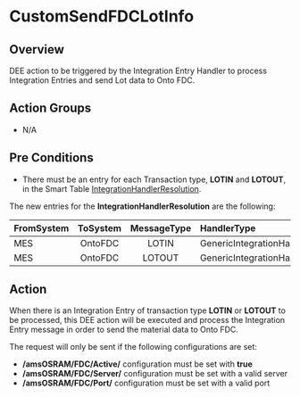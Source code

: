 # CustomSendFDCLotInfo

## Overview

DEE action to be triggered by the Integration Entry Handler to process Integration Entries and send Lot data to Onto FDC.

## Action Groups

* N/A

## Pre Conditions

* There must be an entry for each Transaction type, **LOTIN** and **LOTOUT**, in the Smart Table [IntegrationHandlerResolution](Help/UserGuide/administration>tables>system_smart_tables>integration_handler_resolution).

The new entries for the **IntegrationHandlerResolution** are the following:

| FromSystem | ToSystem | MessageType   | HandlerType               | ActionName                | ErrorHandlingActionName | IsEnabled |
| :--------- | :------: | :---------:   | :----------               | :---------                | :---------------------- | :-------: |
| MES        | OntoFDC  | LOTIN         | GenericIntegrationHandler | CustomSendFDCLotInfo      | -                       | Yes       |
| MES        | OntoFDC  | LOTOUT        | GenericIntegrationHandler | CustomSendFDCWaferInfo    | -                       | Yes       |


## Action

When there is an Integration Entry of transaction type **LOTIN** or **LOTOUT** to be processed, this DEE action will be executed and process the Integration Entry message in order to send the material data to Onto FDC.

The request will only be sent if the following configurations are set:
* **/amsOSRAM/FDC/Active/** configuration must be set with **true**
* **/amsOSRAM/FDC/Server/** configuration must be set with a valid server
* **/amsOSRAM/FDC/Port/** configuration must be set with a valid port